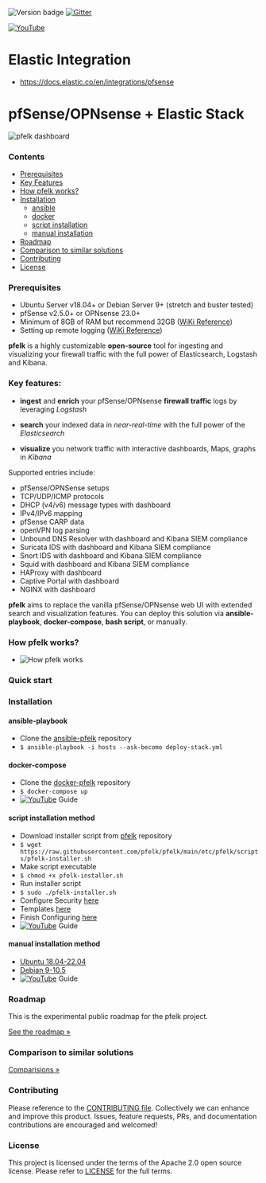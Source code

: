 ![Version badge](https://img.shields.io/badge/ELK-8.8.1-blue.svg)
[![Gitter](https://badges.gitter.im/pfelk/community.svg)](https://gitter.im/pfelk/community?utm_source=badge&utm_medium=badge&utm_campaign=pr-badge)

[![YouTube](https://img.shields.io/badge/YouTube-FF0000?style=for-the-badge&logo=youtube&logoColor=white)](https://www.youtube.com/3ilson)

# Elastic Integration
- https://docs.elastic.co/en/integrations/pfsense

# pfSense/OPNsense + Elastic Stack  
![pfelk dashboard](https://raw.githubusercontent.com/pfelk/pfelk/main/Images/Dashboard%20-%20v61.gif)

### Contents
* [Prerequisites](#prerequisites)
* [Key Features](#key-features)
* [How pfelk works?](#how-pfelk-works)
* [Installation](#installation)
  * [ansible](#ansible-playbook)
  * [docker](#docker-compose)
  * [script installation](#script-installation-method)
  * [manual installation](#manual-installation-method)
* [Roadmap](#roadmap)
* [Comparison to similar solutions](#comparison-to-similar-solutions)
* [Contributing](#contributing)
* [License](#license)

### Prerequisites
- Ubuntu Server v18.04+ or Debian Server 9+ (stretch and buster tested)
- pfSense v2.5.0+ or OPNsense 23.0+
- Minimum of 8GB of RAM but recommend 32GB ([WiKi Reference](https://github.com/pfelk/pfelk/wiki/How-To:-Performance))
- Setting up remote logging ([WiKi Reference](https://github.com/pfelk/pfelk/wiki/How-To:-Prerequisite-%7C--pfSense-OPNsense-Logging))

**pfelk** is a highly customizable **open-source** tool for ingesting and visualizing your firewall traffic with the full power of Elasticsearch, Logstash and Kibana.

### Key features:

- **ingest** and **enrich** your pfSense/OPNsense **firewall traffic** logs by leveraging *Logstash*

- **search** your indexed data in *near-real-time* with the full power of the *Elasticsearch*

- **visualize** you network traffic with interactive dashboards, Maps, graphs in *Kibana*

Supported entries include:
 - pfSense/OPNSense setups
 - TCP/UDP/ICMP protocols
 - DHCP (v4/v6) message types with dashboard
 - IPv4/IPv6 mapping
 - pfSense CARP data
 - openVPN log parsing
 - Unbound DNS Resolver with dashboard and Kibana SIEM compliance
 - Suricata IDS with dashboard and Kibana SIEM compliance
 - Snort IDS with dashboard and Kibana SIEM compliance 
 - Squid with dashboard and Kibana SIEM compliance
 - HAProxy with dashboard
 - Captive Portal with dashboard
 - NGINX with dashboard

**pfelk** aims to replace the vanilla pfSense/OPNsense web UI with extended search and visualization features. You can deploy this solution via **ansible-playbook**, **docker-compose**, **bash script**, or manually.

### How pfelk works?
* ![How pfelk works](https://github.com/pfelk/pfelk/raw/main/Images/overview-pfelk.png)

### Quick start

### Installation
#### ansible-playbook
 * Clone the [ansible-pfelk](https://github.com/pfelk/ansible-pfelk) repository
 * `$ ansible-playbook -i hosts --ask-become deploy-stack.yml`

#### docker-compose
 * Clone the [docker-pfelk](https://github.com/pfelk/docker-pfelk) repository
 * `$ docker-compose up`
 * [![YouTube](https://img.shields.io/badge/YouTube-FF0000?style=for-the-badge&logo=youtube&logoColor=white)](https://www.youtube.com/watch?v=MJVbLvdVtyY) Guide

#### script installation method
* Download installer script from [pfelk](https://raw.githubusercontent.com/pfelk/pfelk/main/etc/pfelk/scripts/pfelk-installer.sh) repository
* `$ wget https://raw.githubusercontent.com/pfelk/pfelk/main/etc/pfelk/scripts/pfelk-installer.sh`
* Make script executable 
* `$ chmod +x pfelk-installer.sh`
* Run installer script 
* `$ sudo ./pfelk-installer.sh`
* Configure Security [here](https://github.com/pfelk/pfelk/blob/main/install/security.md)
* Templates [here](https://github.com/pfelk/pfelk/blob/main/install/templates.md)
* Finish Configuring [here](https://github.com/pfelk/pfelk/blob/main/install/configuration.md)
* [![YouTube](https://img.shields.io/badge/YouTube-FF0000?style=for-the-badge&logo=youtube&logoColor=white)](https://www.youtube.com/watch?v=qcGcsQQoPo0) Guide

#### manual installation method
* [Ubuntu 18.04-22.04](https://github.com/pfelk/pfelk/blob/main/install/ubuntu.md)
* [Debian 9-10.5](https://github.com/pfelk/pfelk/blob/main/install/debian.md)
* [![YouTube](https://img.shields.io/badge/YouTube-FF0000?style=for-the-badge&logo=youtube&logoColor=white)](https://www.youtube.com/watch?v=_IJAAUqNVRc) Guide

### Roadmap
This is the experimental public roadmap for the pfelk project.

[See the roadmap »](https://github.com/pfelk/pfelk/projects)

### Comparison to similar solutions
[Comparisions »](https://github.com/pfelk/pfelk/wiki/Comparison)

### Contributing
Please reference to the [CONTRIBUTING file](https://github.com/pfelk/pfelk/blob/main/CONTRIBUTING.md). Collectively we can enhance and improve this product. Issues, feature requests, PRs, and documentation contributions are encouraged and welcomed!

### License
This project is licensed under the terms of the Apache 2.0 open source license. Please refer to [LICENSE](https://github.com/pfelk/pfelk/blob/main/license) for the full terms.

